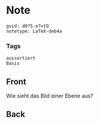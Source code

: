 # Note
```
guid: d0?5.e7=tQ
notetype: LaTeX-deb4a
```

### Tags
```
aussortiert
Basis
```

## Front
Wie sieht das Bild einer Ebene aus?

## Back

